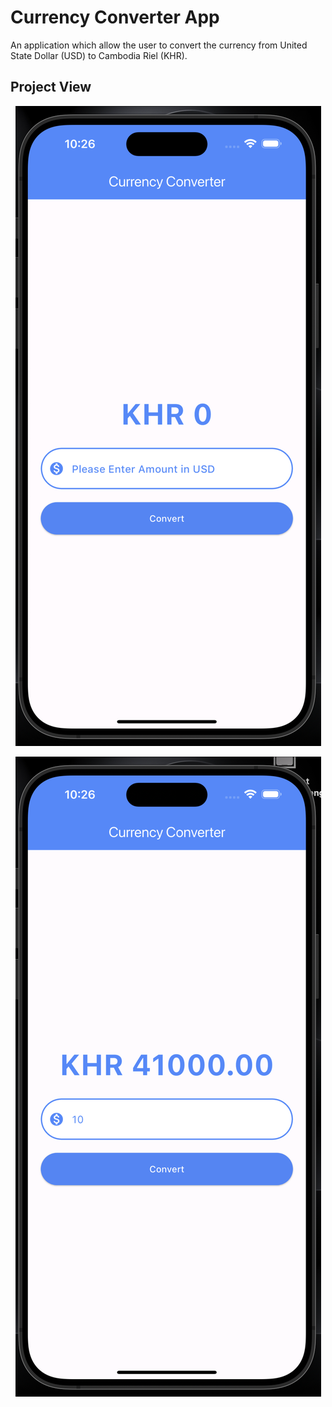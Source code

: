 # Currency Converter App

An application which allow the user to convert the currency from United State Dollar (USD) to Cambodia Riel (KHR).

## Project View
<p align="center">
    <img src="/assets/screen01.png"
         max-width="650"
         max-height="250"  alt="screen01"/>
</p>
<p align="center">
    <img src="/assets/screen02.png"
         max-width="650"
         max-height="250"  alt="screen02"/>
</p>
